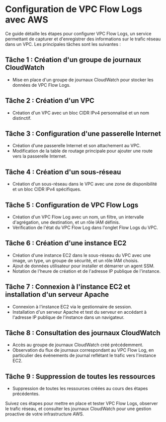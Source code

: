 # Configuration de VPC Flow Logs avec AWS

Ce guide détaille les étapes pour configurer VPC Flow Logs, un service permettant de capturer et d'enregistrer des informations sur le trafic réseau dans un VPC. Les principales tâches sont les suivantes :

## Tâche 1 : Création d'un groupe de journaux CloudWatch
- Mise en place d'un groupe de journaux CloudWatch pour stocker les données de VPC Flow Logs.

## Tâche 2 : Création d'un VPC
- Création d'un VPC avec un bloc CIDR IPv4 personnalisé et un nom distinctif.

## Tâche 3 : Configuration d'une passerelle Internet
- Création d'une passerelle Internet et son attachement au VPC.
- Modification de la table de routage principale pour ajouter une route vers la passerelle Internet.

## Tâche 4 : Création d'un sous-réseau
- Création d'un sous-réseau dans le VPC avec une zone de disponibilité et un bloc CIDR IPv4 spécifiques.

## Tâche 5 : Configuration de VPC Flow Logs
- Création d'un VPC Flow Log avec un nom, un filtre, un intervalle d'agrégation, une destination, et un rôle IAM définis.
- Vérification de l'état du VPC Flow Log dans l'onglet Flow Logs du VPC.

## Tâche 6 : Création d'une instance EC2
- Création d'une instance EC2 dans le sous-réseau du VPC avec une image, un type, un groupe de sécurité, et un rôle IAM choisis.
- Ajout de données utilisateur pour installer et démarrer un agent SSM.
- Notation de l'heure de création et de l'adresse IP publique de l'instance.

## Tâche 7 : Connexion à l'instance EC2 et installation d'un serveur Apache
- Connexion à l'instance EC2 via le gestionnaire de session.
- Installation d'un serveur Apache et test du serveur en accédant à l'adresse IP publique de l'instance dans un navigateur.

## Tâche 8 : Consultation des journaux CloudWatch
- Accès au groupe de journaux CloudWatch créé précédemment.
- Observation du flux de journaux correspondant au VPC Flow Log, en particulier des événements de journal reflétant le trafic vers l'instance EC2.

## Tâche 9 : Suppression de toutes les ressources
- Suppression de toutes les ressources créées au cours des étapes précédentes.

Suivez ces étapes pour mettre en place et tester VPC Flow Logs, observer le trafic réseau, et consulter les journaux CloudWatch pour une gestion proactive de votre infrastructure AWS.
